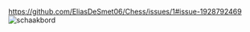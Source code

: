 https://github.com/EliasDeSmet06/Chess/issues/1#issue-1928792469
<img src="Schaakbord.xcf" alt="schaakbord" usemap="#schaakbord">

<map name="workmap">

  <area shape="rect" coords="51,681,131, 602" alt="toren" href="toren.htm">
 <area shape="rect" coords="131,681,209, 602" alt="paard" href="paard.htm">
 <area shape="rect" coords="209,681, 285, 602" alt="loper" href="loper.htm">
  <area shape="rect" coords="285,681,363,602" alt="koningin" href="koningin.htm">

</map>
